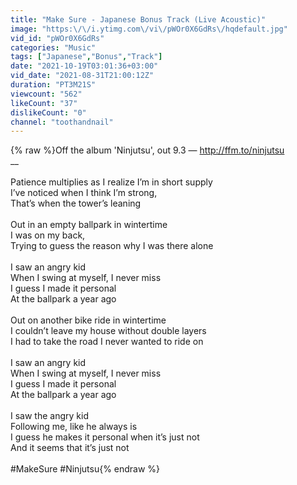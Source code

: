 ```yaml
---
title: "Make Sure - Japanese Bonus Track (Live Acoustic)"
image: "https:\/\/i.ytimg.com\/vi\/pWOr0X6GdRs\/hqdefault.jpg"
vid_id: "pWOr0X6GdRs"
categories: "Music"
tags: ["Japanese","Bonus","Track"]
date: "2021-10-19T03:01:36+03:00"
vid_date: "2021-08-31T21:00:12Z"
duration: "PT3M21S"
viewcount: "562"
likeCount: "37"
dislikeCount: "0"
channel: "toothandnail"
---
```

{% raw %}Off the album 'Ninjutsu', out 9.3 — <a rel="nofollow" target="blank" href="http://ffm.to/ninjutsu">http://ffm.to/ninjutsu</a><br />__<br /><br />Patience multiplies as I realize I’m in short supply<br />I’ve noticed when I think I’m strong, <br />That’s when the tower’s leaning<br /><br />Out in an empty ballpark in wintertime<br />I was on my back,<br />Trying to guess the reason why I was there alone<br /><br />I saw an angry kid<br />When I swing at myself, I never miss<br />I guess I made it personal<br />At the ballpark a year ago<br /><br />Out on another bike ride in wintertime<br />I couldn’t leave my house without double layers<br />I had to take the road I never wanted to ride on<br /><br />I saw an angry kid<br />When I swing at myself, I never miss<br />I guess I made it personal<br />At the ballpark a year ago<br /><br />I saw the angry kid<br />Following me, like he always is<br />I guess he makes it personal when it’s just not<br />And it seems that it’s just not<br /><br />#MakeSure #Ninjutsu{% endraw %}
